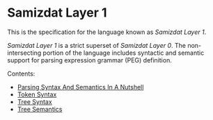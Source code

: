 Samizdat Layer 1
================

This is the specification for the language known as *Samizdat Layer 1*.

*Samizdat Layer 1* is a strict superset of *Samizdat Layer 0*. The
non-intersecting portion of the language includes syntactic and
semantic support for parsing expression grammar (PEG) definition.

Contents:

* [Parsing Syntax And Semantics In A Nutshell](parsing-syntax-semantics.md)
* [Token Syntax](token-syntax.md)
* [Tree Syntax](tree-syntax.md)
* [Tree Semantics](tree-semantics.md)
